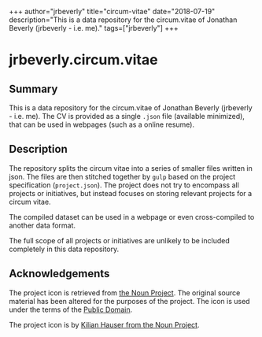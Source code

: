 +++
author="jrbeverly"
title="circum-vitae"
date="2018-07-19"
description="This is a data repository for the circum.vitae of Jonathan Beverly (jrbeverly - i.e. me)."
tags=["jrbeverly"]
+++
# jrbeverly.circum.vitae

## Summary

This is a data repository for the circum.vitae of Jonathan Beverly (jrbeverly - i.e. me). The CV is provided as a single `.json` file (available minimized), that can be used in webpages (such as a online resume).

## Description

The repository splits the circum vitae into a series of smaller files written in json. The files are then stitched together by `gulp` based on the project specification (`project.json`). The project does not try to encompass all projects or initiatives, but instead focuses on storing relevant projects for a circum vitae.

The compiled dataset can be used in a webpage or even cross-compiled to another data format.

The full scope of all projects or initiatives are unlikely to be included completely in this data repository.

## Acknowledgements

The project icon is retrieved from [the Noun Project](docs/icon/icon.json). The original source material has been altered for the purposes of the project. The icon is used under the terms of the [Public Domain](https://creativecommons.org/publicdomain/zero/1.0/).

The project icon is by [Kilian Hauser from the Noun Project](https://thenounproject.com/term/education/1098955/).